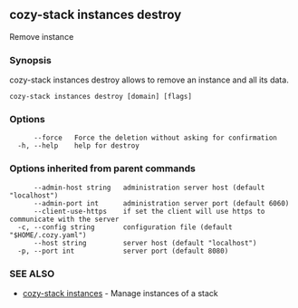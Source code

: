 ## cozy-stack instances destroy

Remove instance

### Synopsis



cozy-stack instances destroy allows to remove an instance
and all its data.


```
cozy-stack instances destroy [domain] [flags]
```

### Options

```
      --force   Force the deletion without asking for confirmation
  -h, --help    help for destroy
```

### Options inherited from parent commands

```
      --admin-host string   administration server host (default "localhost")
      --admin-port int      administration server port (default 6060)
      --client-use-https    if set the client will use https to communicate with the server
  -c, --config string       configuration file (default "$HOME/.cozy.yaml")
      --host string         server host (default "localhost")
  -p, --port int            server port (default 8080)
```

### SEE ALSO
* [cozy-stack instances](cozy-stack_instances.md)	 - Manage instances of a stack


